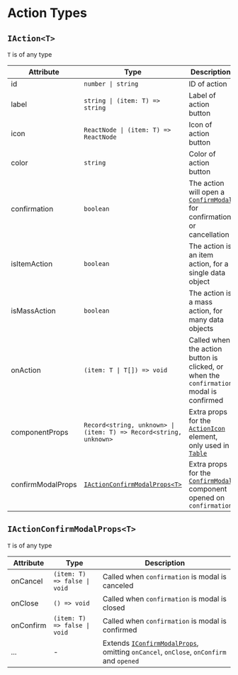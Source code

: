 # Action Types

## `IAction<T>`

`T` is of any type

| Attribute         | Type                                                              | Description                                                                                                                                  |
| ----------------- | ----------------------------------------------------------------- | -------------------------------------------------------------------------------------------------------------------------------------------- |
| id <Required/>    | `number \| string`                                                | ID of action                                                                                                                                 |
| label <Required/> | `string \| (item: T) => string`                                   | Label of action button                                                                                                                       |
| icon              | `ReactNode \| (item: T) => ReactNode`                             | Icon of action button                                                                                                                        |
| color             | `string`                                                          | Color of action button                                                                                                                       |
| confirmation      | `boolean`                                                         | The action will open a [`ConfirmModal`](../react-front-kit/components/confirm-modal) for confirmation or cancellation                        |
| isItemAction      | `boolean`                                                         | The action is an item action, for a single data object                                                                                       |
| isMassAction      | `boolean`                                                         | The action is a mass action, for many data objects                                                                                           |
| onAction          | `(item: T \| T[]) => void`                                        | Called when the action button is clicked, or when the `confirmation` modal is confirmed                                                      |
| componentProps    | `Record<string, unknown> \| (item: T) => Record<string, unknown>` | Extra props for the [`ActionIcon`](https://v6.mantine.dev/core/action-icon/) element, only used in [`Table`](../react-front-kit-table/table) |
| confirmModalProps | [`IActionConfirmModalProps<T>`](#iactionconfirmmodalpropst)       | Extra props for the [`ConfirmModal`](../react-front-kit/components/confirm-modal) component opened on `confirmation`                         |

## `IActionConfirmModalProps<T>`

`T` is of any type

| Attribute | Type                         | Description                                                                                                                                 |
| --------- | ---------------------------- | ------------------------------------------------------------------------------------------------------------------------------------------- |
| onCancel  | `(item: T) => false \| void` | Called when `confirmation` is modal is canceled                                                                                             |
| onClose   | `() => void`                 | Called when `confirmation` is modal is closed                                                                                               |
| onConfirm | `(item: T) => false \| void` | Called when `confirmation` is modal is confirmed                                                                                            |
| ...       | -                            | Extends [`IConfirmModalProps`](../react-front-kit/components/confirm-modal#props), omitting `onCancel`, `onClose`, `onConfirm` and `opened` |

